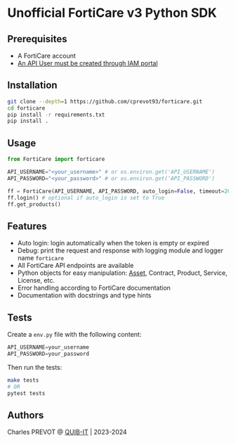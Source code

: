# Unofficial FortiCare v3 Python SDK

## Prerequisites

- A FortiCare account
- [An API User must be created through IAM portal](https://docs.fortinet.com/document/forticloud/latest/identity-access-management-iam/282341/adding-an-api-user)

## Installation

```bash
git clone --depth=1 https://github.com/cprevot93/forticare.git
cd forticare
pip install -r requirements.txt
pip install .
```

## Usage

```python
from FortiCare import forticare

API_USERNAME="<your_username>" # or os.environ.get('API_USERNAME')
API_PASSWORD="<your_password>" # or os.environ.get('API_PASSWORD')

ff = FortiCare(API_USERNAME, API_PASSWORD, auto_login=False, timeout=20, debug=False)
ff.login() # optional if auto_login is set to True
ff.get_products()
```

## Features

- Auto login: login automatically when the token is empty or expired
- Debug: print the request and response with logging module and logger name `forticare`
- All FortiCare API endpoints are available
- Python objects for easy manipulation: [Asset](https://github.com/cprevot93/forticare/blob/28a090c1945ba7eff9604b65cc8d7acd8a8c2601/forticare/asset.py#L194C7-L194C12), Contract, Product, Service, License, etc.
- Error handling according to FortiCare documentation
- Documentation with docstrings and type hints

## Tests

Create a `env.py` file with the following content:

```python
API_USERNAME=your_username
API_PASSWORD=your_password
```

Then run the tests:

```bash
make tests
# OR
pytest tests
```

## Authors

Charles PREVOT @ [QUIB-IT](https://www.quib-it.com) | 2023-2024
